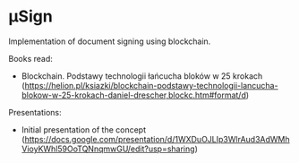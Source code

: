 # µSign
Implementation of document signing using blockchain.

Books read:
- Blockchain. Podstawy technologii łańcucha bloków w 25 krokach (https://helion.pl/ksiazki/blockchain-podstawy-technologii-lancucha-blokow-w-25-krokach-daniel-drescher,blockc.htm#format/d)

Presentations:
- Initial presentation of the concept (https://docs.google.com/presentation/d/1WXDuOJLIp3WlrAud3AdWMhVioyKWhl59OoTQNnqmwGU/edit?usp=sharing)
